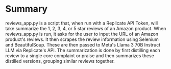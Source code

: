 # Summary

reviews_app.py is a script that, when run with a Replicate API Token, will take summarize the 1, 2, 3, 4, or 5 star reviews of an Amazon product. When reviews_app.py is run, it asks for the user to input the URL of an Amazon product's reviews. It then scrapes the review information using Selenium and BeautifulSoup. These are then passed to Meta's Llama 3 70B Instruct LLM via Replicate's API. The summarization is done by first distilling each review to a single core complaint or praise and then summarizes these distilled versions, grouping similar reviews together.
